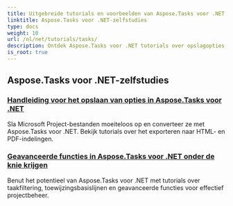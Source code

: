 ```yaml
---
title: Uitgebreide tutorials en voorbeelden van Aspose.Tasks voor .NET
linktitle: Aspose.Tasks voor .NET-zelfstudies
type: docs
weight: 10
url: /nl/net/tutorials/tasks/
description: Ontdek Aspose.Tasks voor .NET tutorials over opslagopties, kalender & planning, projectmanagement en meer. Verbeter uw projectmanagementvaardigheden.
is_root: true
---
```


## Aspose.Tasks voor .NET-zelfstudies
### [Handleiding voor het opslaan van opties in Aspose.Tasks voor .NET](./guide-to-saving-options/)
Sla Microsoft Project-bestanden moeiteloos op en converteer ze met Aspose.Tasks voor .NET. Bekijk tutorials over het exporteren naar HTML- en PDF-indelingen.
### [Geavanceerde functies in Aspose.Tasks voor .NET onder de knie krijgen](./master-advanced-features/)
Benut het potentieel van Aspose.Tasks voor .NET met tutorials over taakfiltering, toewijzingsbasislijnen en geavanceerde functies voor effectief projectbeheer.